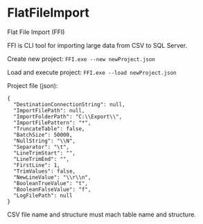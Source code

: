 # FlatFileImport	
Flat File Import (FFI)

FFI is CLI tool for importing large data from CSV to SQL Server.


Create new project:
`
FFI.exe --new newProject.json
`

Load and execute  project:
`
FFI.exe --load newProject.json
`

Project file (json):
```
{
  "DestinationConnectionString": null,
  "ImportFilePath": null,
  "ImportFolderPath": "C:\\Export\\",
  "ImportFilePattern": "*",
  "TruncateTable": false,
  "BatchSize": 50000,
  "NullString": "\\N",
  "Separator": "\t",
  "LineTrimStart": "",
  "LineTrimEnd": "",
  "FirstLine": 1,
  "TrimValues": false,
  "NewLineValue": "\\r\\n",
  "BooleanTrueValue": "t",
  "BooleanFalseValue": "f",
  "LogFilePath": null
}
```


CSV file name and structure must mach table name and structure. 